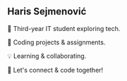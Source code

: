 Haris Sejmenović
-
👋 Third-year IT student exploring tech.

🚀 Coding projects & assignments.

💡 Learning & collaborating.

🌟 Let's connect & code together!
